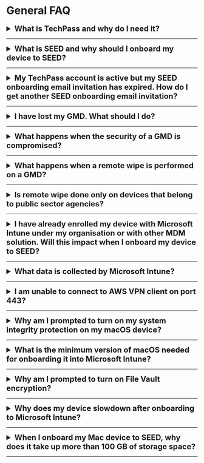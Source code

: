 # General FAQ

<details><summary style="font-size:20px;font-weight:bold">What is TechPass and why do I need it?</summary>

  TechPass is an Identity & Access Management (IAM) and Single Sign-On (SSO) solution. It provides a seamless login experience while accessing tools across Singapore Government Technology Stack (SGTS) and allows to easily manage access control for the users from a centralised location. It is a prerequisite for onboarding your device(non-GSIB) to SEED. For more information, refer to [TechPass Documentation][techpass-documentation].

</details><hr />

<details><summary style="font-size:20px;font-weight:bold">What is SEED and why should I onboard my device to SEED?</summary>

Security Suite for Engineering Endpoint Devices (SEED) is a Mobile Device Management (MDM) solution. SEED ensures data security to protect the digital information of your organisation from unauthorised access, malicious users, and corruption. When you onboard a non-GSIB device to SEED, it becomes a GMD. It allows you to remotely manage access to highly sensitive data, provide user authentication, and can wipe off data from the device remotely if it is lost or compromised.

</details><hr />

<details><summary style="font-size:20px;font-weight:bold">My TechPass account is active but my SEED onboarding email invitation has expired. How do I get another SEED onboarding email invitation?</summary>

Your SEED onboarding email invitation is valid for 30 days. If you have not onboarded to SEED following your TechPass onboarding within this 30 days, your invitation will no longer be valid.

If you use a non-SE GSIB device and if your TechPass account is active, to request for SEED:

1. Go to the [TechPass portal](http://portal.techpass.gov.sg) from your non-SE GSIB device.
2. Log in with TechPass.
3. Hover over your user name and click **My Account**.
4. In the **Profile** page, click **Request for SEED**.
5. You will receive the SEED onboarding invitation email within the next three business days.

Complete to onboard your non-GSIB or non-DWP device by following the instructions on [SEED documentation](https://docs.developer.tech.gov.sg/docs/security-suite-for-engineering-endpoint-devices/prerequisites-for-onboarding).  

If you do not use a non-SE GSIB device and if your TechPass account is active, [create a service request with TechPass](https://go.gov.sg/techpass-sr) to receive the SEED onboarding invitation email again.

</details><hr />

<details><summary style="font-size:20px;font-weight:bold">I have lost my GMD. What should I do?</summary>

1. Inform the manager-in-charge and operations manager and get an approval to delete the data from the lost device.
2. Raise a [service request][service-request] to notify the SEED team about the lost device.
3. In this service request, indicate if the device had any sensitive data to prioritise the remote wipe.

> **Note**: To wipe the device, the device needs to be powered on and be connected to the internet so it can receive the communication for it to be wiped.

4. Attach the approvals from your managers so that the SEED Administrator can take the required actions accordingly to prevent any data breach.

</details><hr />
<details><summary style="font-size:20px;font-weight:bold">What happens when the security of a GMD is compromised?</summary>

Once the SEED team detects that a security of the device is compromised, it will contact the device owner to disconnect the affected device from the network. SEED proceeds to do a remote wipe, after getting the required consent and approval from the device owner and the manager-in-charge, respectively.

> **Note**: To wipe the device, the device needs to be powered on and be connected to the internet so it can receive the communication for it to be wiped.

</details><hr />
<details><summary style="font-size:20px;font-weight:bold">What happens when a remote wipe is performed on a GMD?</summary>

Remote wipe in SEED is the feature where SEED administrator can remotely delete and destroy data on a device or system. Remote wipe is performed only if the device is stolen, lost or its security is compromised.

When remote wipe is performed on a device, all the data on it will be erased. For more information, refer to the [Terms and Policies][terms-and-policies].

> **Note**: To wipe the device, the device needs to be powered on and be connected to the internet so it can receive the communication for it to be wiped.

</details><hr />
<details><summary style="font-size:20px;font-weight:bold">Is remote wipe done only on devices that belong to public sector agencies?</summary>

No, remote wipe will be done on any GMD which is lost or whose security is compromised to prevent data breach. However, remote wipe is performed only if the device is stolen, lost or its security is compromised. For more information, refer to the [Terms and Policies][terms-and-policies].

> **Note**: To wipe the device, the device needs to be powered on and be connected to the internet so it can receive the communication for it to be wiped.

</details><hr />
<details><summary style="font-size:20px;font-weight:bold">I have already enrolled my device with Microsoft Intune under my organisation or with other MDM solution. Will this impact when I onboard my device to SEED?</summary>

Yes, this impacts your SEED onboarding. Before onboarding to SEED, remove your existing Microsoft Intune enrolment under your organisation's tenancy or other MDM solution on your device.

</details><hr />
<details><summary style="font-size:20px;font-weight:bold">What data is collected by Microsoft Intune?</summary>

To know about the data collected by Microsoft Intune, refer to [Data collection in Intune](https://docs.microsoft.com/en-us/mem/intune/protect/privacy-data-collect).

</details><hr />
<details>
<summary style="font-size:20px;font-weight:bold">I am unable to connect to AWS VPN client on port 443? </summary>

This is a known issue with Microsoft Defender version 101.54.16. To resolve this, install Microsoft Defender version 101.56.35 or later.

</details><hr />
<details><summary style="font-size:20px;font-weight:bold">Why am I prompted to turn on my system integrity protection on my macOS device?</summary>

  This is a policy requirement of the SEED team. System Integrity Protection is a security technology in OS X El Capitan and later that's designed to help prevent potentially malicious software from modifying protected files and folders on your macOS. System Integrity Protection restricts the root user account and limits the actions that the root user can perform on protected parts of the macOS.

 </details><hr />

 <details>
   <summary style="font-size:20px;font-weight:bold">What is the minimum version of macOS needed for onboarding it into Microsoft Intune?</summary>

 Big Sur 11 is the minimum version needed for a successful onboarding. If your macOS is an earlier version, ensure to [upgrade it to a later macOS version](https://support.apple.com/downloads/macos).

 > **Note**:
 > When you upgrade the OS of your Mac device, the OpenSSH settings found in `/etc/ssh/sshd_config` file may be reset. Hence, before proceeding to upgrade the OS of your Mac device, back up the `sshd_config` file so that you can easily restore if it gets reset during the OS upgrade.

 </details><hr />

 <details>
   <summary style="font-size:20px;font-weight:bold">Why am I prompted to turn on File Vault encryption?</summary>

 File Vault encryption is needed to ensure device security and compliance.

 </details><hr />

 <details><summary style="font-size:20px;font-weight:bold">Why does my device slowdown after onboarding to Microsoft Intune?</summary>

 SEED is designed to use **Microsoft Defender for Endpoint** to ensure device is free from malware, prevent and respond to advanced threats. If there is any other antivirus or anti-malware running simultaneously, it could compromise the performance of the operating system. To resolve this, disable or uninstall antivirus other than **Microsoft Defender for Endpoint**.

 </details><hr />

 <details><summary style="font-size:20px;font-weight:bold">When I onboard my Mac device to SEED, why does it take up more than 100 GB of storage space?</summary>

The current `audit_control` configuration set by SEED could be the reason causing the audit logs to be written excessively to the `/private/var/audit` folder.

The latest configuration change for audit logs retention is 60 days and  5 GB.

If your `/private/var/audit` folder size is more than 5 GB, run the following commands to sync with the new audit log retention policy.

```
audit -s
audit -e
```

 </details><hr />




[techpass-documentation]: https://docs.developer.tech.gov.sg/docs/techpass-user-guide/#/
[terms-and-policies]: https://docs.developer.tech.gov.sg/docs/security-suite-for-engineering-endpoint-devices/#/additional-resources/terms-and-policies
[service-request]: https://go.gov.sg/techpass-sr
